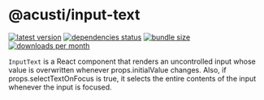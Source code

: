 # @acusti/input-text

[![latest version](https://img.shields.io/npm/v/@acusti/input-text?style=for-the-badge)](https://www.npmjs.com/package/@acusti/input-text)
[![dependencies status](https://img.shields.io/librariesio/release/npm/@acusti/input-text?style=for-the-badge)](https://libraries.io/npm/@acusti%2Finput-text/sourcerank)
[![bundle size](https://img.shields.io/bundlephobia/minzip/@acusti/input-text?style=for-the-badge)](https://bundlephobia.com/package/@acusti/input-text)
[![downloads per month](https://img.shields.io/npm/dm/@acusti/input-text?style=for-the-badge)](https://www.npmjs.com/package/@acusti/input-text)

`InputText` is a React component that renders an uncontrolled input whose
value is overwritten whenever props.initialValue changes. Also, if
props.selectTextOnFocus is true, it selects the entire contents of the
input whenever the input is focused.

